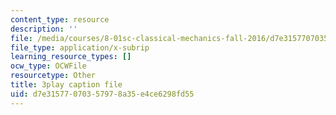 ```yaml
---
content_type: resource
description: ''
file: /media/courses/8-01sc-classical-mechanics-fall-2016/d7e31577070357978a35e4ce6298fd55_gEX7MjWwocE.vtt
file_type: application/x-subrip
learning_resource_types: []
ocw_type: OCWFile
resourcetype: Other
title: 3play caption file
uid: d7e31577-0703-5797-8a35-e4ce6298fd55
---
```

